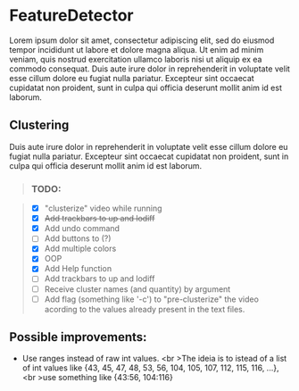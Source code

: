 # FeatureDetector
Lorem ipsum dolor sit amet, consectetur adipiscing elit, sed do eiusmod tempor incididunt ut labore et dolore magna aliqua. Ut enim ad minim veniam, quis nostrud exercitation ullamco laboris nisi ut aliquip ex ea commodo consequat. Duis aute irure dolor in reprehenderit in voluptate velit esse cillum dolore eu fugiat nulla pariatur. Excepteur sint occaecat cupidatat non proident, sunt in culpa qui officia deserunt mollit anim id est laborum.
## Clustering
Duis aute irure dolor in reprehenderit in voluptate velit esse cillum dolore eu fugiat nulla pariatur. Excepteur sint occaecat cupidatat non proident, sunt in culpa qui officia deserunt mollit anim id est laborum.
> ### TODO:

> - [x] "clusterize" video while running 
> - [x] ~~Add trackbars to up and lodiff~~
> - [x] Add undo command 
> - [ ] Add buttons to (?) 
> - [x] Add multiple colors
> - [x] OOP
> - [x] Add Help function
> - [ ] Add trackbars to up and lodiff
> - [ ] Receive cluster names (and quantity) by argument
> - [ ] Add flag (something like '-c') to "pre-clusterize" the video acording to the values already present in the text files.
> 
## Possible improvements:
  * Use ranges instead of raw int values. <br \>The ideia is to istead of a list of int values like {43, 45, 47, 48, 53, 56, 104, 105, 107, 112, 115, 116, ...}, <br \>use something like {43:56, 104:116}
